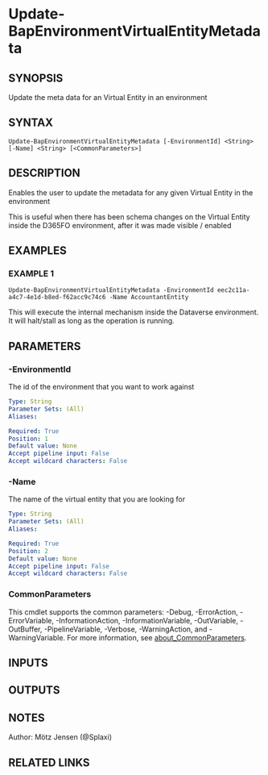 ﻿---
external help file: d365bap.tools-help.xml
Module Name: d365bap.tools
online version:
schema: 2.0.0
---

# Update-BapEnvironmentVirtualEntityMetadata

## SYNOPSIS
Update the meta data for an Virtual Entity in an environment

## SYNTAX

```
Update-BapEnvironmentVirtualEntityMetadata [-EnvironmentId] <String> [-Name] <String> [<CommonParameters>]
```

## DESCRIPTION
Enables the user to update the metadata for any given Virtual Entity in the environment

This is useful when there has been schema changes on the Virtual Entity inside the D365FO environment, after it was made visible / enabled

## EXAMPLES

### EXAMPLE 1
```
Update-BapEnvironmentVirtualEntityMetadata -EnvironmentId eec2c11a-a4c7-4e1d-b8ed-f62acc9c74c6 -Name AccountantEntity
```

This will execute the internal mechanism inside the Dataverse environment.
It will halt/stall as long as the operation is running.

## PARAMETERS

### -EnvironmentId
The id of the environment that you want to work against

```yaml
Type: String
Parameter Sets: (All)
Aliases:

Required: True
Position: 1
Default value: None
Accept pipeline input: False
Accept wildcard characters: False
```

### -Name
The name of the virtual entity that you are looking for

```yaml
Type: String
Parameter Sets: (All)
Aliases:

Required: True
Position: 2
Default value: None
Accept pipeline input: False
Accept wildcard characters: False
```

### CommonParameters
This cmdlet supports the common parameters: -Debug, -ErrorAction, -ErrorVariable, -InformationAction, -InformationVariable, -OutVariable, -OutBuffer, -PipelineVariable, -Verbose, -WarningAction, and -WarningVariable. For more information, see [about_CommonParameters](http://go.microsoft.com/fwlink/?LinkID=113216).

## INPUTS

## OUTPUTS

## NOTES
Author: Mötz Jensen (@Splaxi)

## RELATED LINKS
